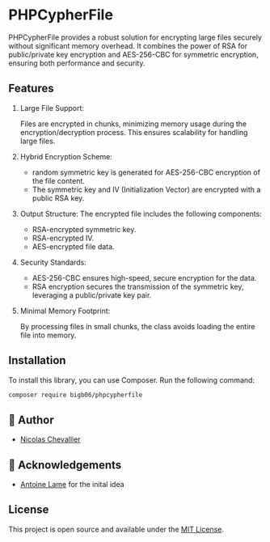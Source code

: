 
# PHPCypherFile
PHPCypherFile provides a robust solution for encrypting large files securely without significant memory overhead. It combines the power of RSA for public/private key encryption and AES-256-CBC for symmetric encryption, ensuring both performance and security.


## Features

1. Large File Support:

    Files are encrypted in chunks, minimizing memory usage during the encryption/decryption process. This ensures scalability for handling large files.

2. Hybrid Encryption Scheme:

    - random symmetric key is generated for AES-256-CBC encryption of the file content.
    - The symmetric key and IV (Initialization Vector) are encrypted with a public RSA key.
	
3.	Output Structure:
The encrypted file includes the following components:
    - RSA-encrypted symmetric key.
    - RSA-encrypted IV.
    - AES-encrypted file data.

4.	Security Standards:
    - AES-256-CBC ensures high-speed, secure encryption for the data.
    - RSA encryption secures the transmission of the symmetric key, leveraging a public/private key pair.

5.	Minimal Memory Footprint:

    By processing files in small chunks, the class avoids loading the entire file into memory.


## Installation
To install this library, you can use Composer. Run the following command:

```bash
composer require bigb06/phpcypherfile
```


## 🙇 Author
- [Nicolas Chevallier](https://www.linkedin.com/in/nicolas-chevallier-525677/)
     
## 🙇 Acknowledgements      
- [Antoine Lame](https://medium.com/@antoine.lame/how-to-encrypt-files-with-php-f4adead297de) for the inital idea

## License
This project is open source and available under the [MIT License](LICENSE).